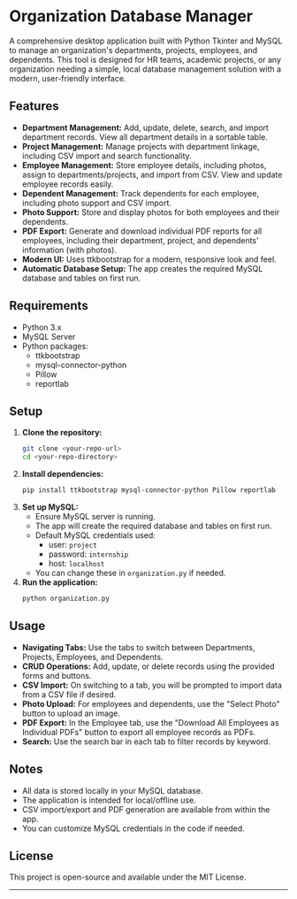 # Organization Database Manager

A comprehensive desktop application built with Python Tkinter and MySQL to manage an organization's departments, projects, employees, and dependents. This tool is designed for HR teams, academic projects, or any organization needing a simple, local database management solution with a modern, user-friendly interface.

## Features

- **Department Management:** Add, update, delete, search, and import department records. View all department details in a sortable table.
- **Project Management:** Manage projects with department linkage, including CSV import and search functionality.
- **Employee Management:** Store employee details, including photos, assign to departments/projects, and import from CSV. View and update employee records easily.
- **Dependent Management:** Track dependents for each employee, including photo support and CSV import.
- **Photo Support:** Store and display photos for both employees and their dependents.
- **PDF Export:** Generate and download individual PDF reports for all employees, including their department, project, and dependents' information (with photos).
- **Modern UI:** Uses ttkbootstrap for a modern, responsive look and feel.
- **Automatic Database Setup:** The app creates the required MySQL database and tables on first run.

## Requirements

- Python 3.x
- MySQL Server
- Python packages:
  - ttkbootstrap
  - mysql-connector-python
  - Pillow
  - reportlab

## Setup

1. **Clone the repository:**
   ```bash
   git clone <your-repo-url>
   cd <your-repo-directory>
   ```
2. **Install dependencies:**
   ```bash
   pip install ttkbootstrap mysql-connector-python Pillow reportlab
   ```
3. **Set up MySQL:**
   - Ensure MySQL server is running.
   - The app will create the required database and tables on first run.
   - Default MySQL credentials used:
     - user: `project`
     - password: `internship`
     - host: `localhost`
   - You can change these in `organization.py` if needed.
4. **Run the application:**
   ```bash
   python organization.py
   ```

## Usage

- **Navigating Tabs:** Use the tabs to switch between Departments, Projects, Employees, and Dependents.
- **CRUD Operations:** Add, update, or delete records using the provided forms and buttons.
- **CSV Import:** On switching to a tab, you will be prompted to import data from a CSV file if desired.
- **Photo Upload:** For employees and dependents, use the "Select Photo" button to upload an image.
- **PDF Export:** In the Employee tab, use the "Download All Employees as Individual PDFs" button to export all employee records as PDFs.
- **Search:** Use the search bar in each tab to filter records by keyword.

## Notes

- All data is stored locally in your MySQL database.
- The application is intended for local/offline use.
- CSV import/export and PDF generation are available from within the app.
- You can customize MySQL credentials in the code if needed.

## License

This project is open-source and available under the MIT License.

--- 
